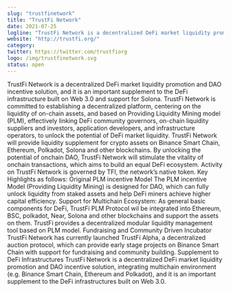 ```yaml
---
slug: "trustfinetwork"
title: "TrustFi Network"
date: 2021-07-25
logline: "TrustFi Network is a decentralized DeFi market liquidity promotion and DAO incentive solution built on web 3.0 and support for Solona, centering on the liquidity of on-chain assets, to unlock the potential of DeFi market liquidity."
website: "http://trustfi.org/"
category:
twitter: https://twitter.com/trustfiorg
logo: /img/trustfinetwork.svg
status: open
---
```


TrustFi Network is a decentralized DeFi market liquidity promotion and DAO incentive solution, and it is an important supplement to the DeFi infrastructure built on Web 3.0 and support for Solona.
TrustFi Network is committed to establishing a decentralized platform, centering on the liquidity of on-chain assets, and based on Providing Liquidity Mining model (PLM), effectively linking DeFi community governors, on-chain liquidity suppliers and investors, application developers, and infrastructure operators, to unlock the potential of DeFi market liquidity.
TrustFi Network will provide liquidity supplement for crypto assets on Binance Smart Chain, Ethereum, Polkadot, Solona and other blockchains. By unlocking the potential of onchain DAO, TrustFi Network will stimulate the vitality of onchain transactions, which aims to build an equal DeFi ecosystem. Activity on TrustFi Network is governed by TFI, the network’s native token.
Key Highlights as follows:
Original PLM incentive Model
The PLM incentive Model (Providing Liquidity Mining) is designed for DAO, which can fully unlock liquidity from staked assets and help DeFi miners achieve higher capital efficiency.
Support for Multichain Ecosystem:
As general basic components for DeFi, TrustFi PLM Protocol wil be integrated into Ethereum, BSC, polkadot, Near, Solona and other blockchains and support the assets on them. TrustFi provides a decentralized modular liquidity management tool based on PLM model.
Fundraising and Community Driven Incubator
TrustFi Network has currently launched TrustFi Alpha, a decentralized auction protocol, which can provide early stage projects on Binance Smart Chain with support for fundraising and community building.
Supplement to DeFi Infrastructures
TrustFi Network is a decentralized DeFi market liquidity promotion and DAO incentive solution, integrating multichain environment (e.g. Binance Smart Chain, Ethereum and Polkadot), and it is an important supplement to the DeFi infrastructures built on Web 3.0.
